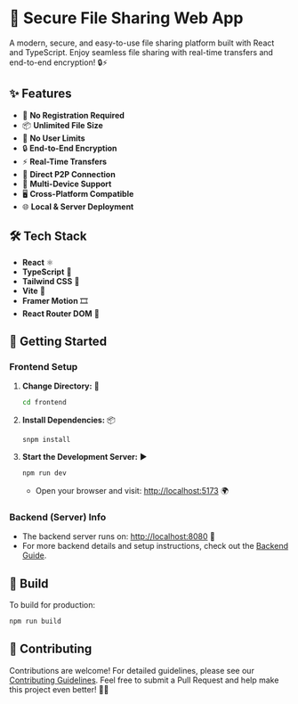 # 🚀 Secure File Sharing Web App

A modern, secure, and easy-to-use file sharing platform built with React and TypeScript. Enjoy seamless file sharing with real-time transfers and end-to-end encryption! 🔒⚡

## ✨ Features

- 📝 **No Registration Required**
- 📦 **Unlimited File Size**
- 👥 **No User Limits**
- 🔒 **End-to-End Encryption**
- ⚡ **Real-Time Transfers**
- 🔗 **Direct P2P Connection**
- 📱 **Multi-Device Support**
- 🖥️ **Cross-Platform Compatible**
- 🌐 **Local & Server Deployment**

## 🛠️ Tech Stack

- **React** ⚛️
- **TypeScript** 📝
- **Tailwind CSS** 🎨
- **Vite** 🚀
- **Framer Motion** 🎞️
- **React Router DOM** 🔀

## 🚀 Getting Started

### Frontend Setup

1. **Change Directory:** 🔽

   ```bash
   cd frontend
   ```

2. **Install Dependencies:** 📦

   ```bash
   snpm install
   ```

3. **Start the Development Server:** ▶️
   ```bash
   npm run dev
   ```
   - Open your browser and visit: [http://localhost:5173](http://localhost:3000) 🌍

### Backend (Server) Info

- The backend server runs on: [http://localhost:8080](http://localhost:8080) 🚀
- For more backend details and setup instructions, check out the [Backend Guide](../backend/README.md/#-getting-started).

## 🔧 Build

To build for production:

```bash
npm run build
```

## 🤝 Contributing

Contributions are welcome! For detailed guidelines, please see our [Contributing Guidelines](../README.md/#-contributing). Feel free to submit a Pull Request and help make this project even better! 🎉🚀
